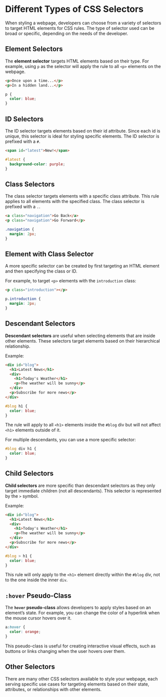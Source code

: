 
# Different Types of CSS Selectors

When styling a webpage, developers can choose from a variety of selectors to target HTML elements for CSS rules. The type of selector used can be broad or specific, depending on the needs of the developer.

## Element Selectors

The **element selector** targets HTML elements based on their type. For example, using `p` as the selector will apply the rule to all `<p>` elements on the webpage.

```html
<p>Once upon a time...</p>
<p>In a hidden land...</p>
```

```css
p { 
  color: blue; 
}
```

## ID Selectors

The ID selector targets elements based on their id attribute. Since each id is unique, this selector is ideal for styling specific elements. The ID selector is prefixed with a `#`.

```html
<span id="latest">New!</span>
```

```css
#latest { 
  background-color: purple; 
}
```

## Class Selectors

The class selector targets elements with a specific class attribute. This rule applies to all elements with the specified class. The class selector is prefixed with a `.`.

```html
<a class="navigation">Go Back</a>
<p class="navigation">Go Forward</p>
```

```css
.navigation { 
  margin: 2px;
}
```

## Element with Class Selector

A more specific selector can be created by first targeting an HTML element and then specifying the class or ID.

For example, to target `<p>` elements with the `introduction` class:

```html
<p class="introduction"></p>
```

```css
p.introduction { 
  margin: 2px;
}
```

## Descendant Selectors

**Descendant selectors** are useful when selecting elements that are inside other elements. These selectors target elements based on their hierarchical relationship.

Example:

```html
<div id="blog">
  <h1>Latest News</h1>
  <div>
    <h1>Today's Weather</h1>
    <p>The weather will be sunny</p>
  </div>
  <p>Subscribe for more news</p>
</div>
```

```css
#blog h1 {
  color: blue;
}
```

The rule will apply to all `<h1>` elements inside the `#blog` div but will not affect `<h1>` elements outside of it.

For multiple descendants, you can use a more specific selector:

```css
#blog div h1 {
  color: blue;
}
```

## Child Selectors

**Child selectors** are more specific than descendant selectors as they only target immediate children (not all descendants). This selector is represented by the `>` symbol.

Example:

```html
<div id="blog">
  <h1>Latest News</h1>
  <div>
    <h1>Today's Weather</h1>
    <p>The weather will be sunny</p>
  </div>
  <p>Subscribe for more news</p>
</div>
```

```css
#blog > h1 {
  color: blue;
}
```

This rule will only apply to the `<h1>` element directly within the `#blog` div, not to the one inside the inner `div`.

## `:hover` Pseudo-Class

The **`hover` pseudo-class** allows developers to apply styles based on an element’s state. For example, you can change the color of a hyperlink when the mouse cursor hovers over it.

```css
a:hover {
  color: orange;
}
```

This pseudo-class is useful for creating interactive visual effects, such as buttons or links changing when the user hovers over them.

## Other Selectors

There are many other CSS selectors available to style your webpage, each serving specific use cases for targeting elements based on their state, attributes, or relationships with other elements.
